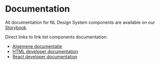 # Documentation
All documentation for NL Design System components are available on our [Storybook](https://gemeentenijmegen.github.io/design-system).

Direct links to link list components documentation:
- [Algemene documentatie](https://gemeentenijmegen.github.io/design-system/?path=/docs/components-link-list-documentatie--docs)
- [HTML developer documentation](https://gemeentenijmegen.github.io/design-system/?path=/docs/html-link-list--docs)
- [React developer documentation](https://gemeentenijmegen.github.io/design-system/?path=/docs/react-link-list--docs)